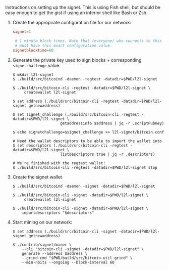 Instructions on setting up the signet. This is using Fish shell, but should be
easy enough to get the gist if using an inferior shell like Bash or Zsh.

1.  Create the appropriate configuration file for our network:

    ```conf
    signet=1

     # 1 minute block times. Note that /everyone/ who connects to this signet
     # must have this exact configuration value.
    signetblocktime=60

    ```

1.  Generate the private key used to sign blocks + corresponding
    `signetchallenge` value.

    ```fish
    $ mkdir l2l-signet
    $ ./build/src/bitcoind -daemon -regtest -datadir=$PWD/l2l-signet

    $ ./build/src/bitcoin-cli -regtest -datadir=$PWD/l2l-signet \
         createwallet l2l-signet

    $ set address (./build/src/bitcoin-cli -regtest -datadir=$PWD/l2l-signet getnewaddress)

    $ set signet_challenge (./build/src/bitcoin-cli -regtest -datadir=$PWD/l2l-signet \
                         getaddressinfo $address | jq -r .scriptPubKey)

    $ echo signetchallenge=$signet_challenge >> l2l-signet/bitcoin.conf

    # Need the wallet descriptors to be able to import the wallet into
    $ set descriptors (./build/src/bitcoin-cli -regtest -datadir=$PWD/l2l-signet \
                         listdescriptors true | jq -r .descriptors)

    # We're finished with the regtest wallet!
    $ ./build/src/bitcoin-cli -regtest -datadir=$PWD/l2l-signet stop
    ```

1.  Create the signet wallet

    ```fish
    $ ./build/src/bitcoind -daemon -signet -datadir=$PWD/l2l-signet

    $ ./build/src/bitcoin-cli -signet -datadir=$PWD/l2l-signet \
         createwallet l2l-signet

    $ ./build/src/bitcoin-cli -signet -datadir=$PWD/l2l-signet \
        importdescriptors "$descriptors"

    ```

1.  Start mining on our network:

    ```fish
    $ set address (./build/src/bitcoin-cli -signet -datadir=$PWD/l2l-signet getnewaddress)

    $ ./contrib/signet/miner \
        --cli "bitcoin-cli -signet -datadir=$PWD/l2l-signet" \
        generate --address $address \
        --grind-cmd "$PWD/build/src/bitcoin-util grind" \
        --min-nbits --ongoing --block-interval 60
    ```

```

```

```

```

